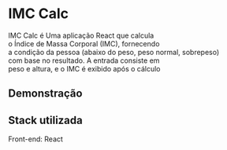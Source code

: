 # IMC Calc

<div>
 <p>IMC Calc é Uma aplicação React que calcula<br> o Índice de Massa Corporal (IMC), fornecendo<br> a condição da pessoa (abaixo do peso, peso normal, sobrepeso)<br> com base no resultado. A entrada consiste em<br> peso e altura, e o IMC é exibido após o cálculo</p>

 ## Demonstração


 ## Stack utilizada
 Front-end: React
</div>

 
